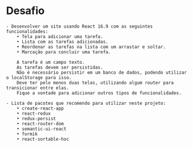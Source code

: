 # Desafio

    - Desenvolver um site usando React 16.9 com as seguintes funcionalidades:
        • Tela para adicionar uma tarefa.
        • Lista com as tarefas adicionadas.
        • Reordenar as tarefas na lista com um arrastar e soltar.
        • Marcação para concluir uma tarefa.

        A tarefa é um campo texto.
        As tarefas devem ser persistidas.
        Não é necessário persistir em um banco de dados, podendo utilizar o localStorage para isso.
        Deve ter pelo menos duas telas, utilizando algum router para transicionar entre elas.
        Fique a vontade para adicionar outros tipos de funcionalidades.

    - Lista de pacotes que recomendo para utilizar neste projeto: 
        • create-react-app
        • react-redux
        • redux-persist
        • react-router-dom
        • semantic-ui-react
        • formik
        • react-sortable-hoc
